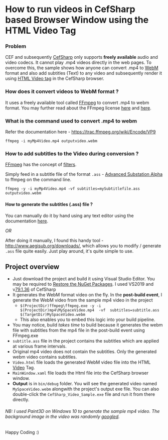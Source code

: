 # How to run videos in CefSharp based Browser Window using the HTML Video Tag

### Problem
CEF and subsequently [CefSharp](https://github.com/cefsharp/CefSharp/wiki/General-Usage#multimedia-audiovideo) only supports __freely available__ audio and video codecs. It cannot play .mp4 videos directly in the web pages.
To overcome this, the sample shows how anyone can convert .mp4 to [WebM](https://en.wikipedia.org/wiki/WebM) format
and also add subtitles (Text) to any video and subsequently render it using [HTML Video tag](https://www.w3schools.com/html/tryit.asp?filename=tryhtml5_video) in the CefSharp browser.

### How does it convert videos to WebM format ?
It uses a freely available tool called [FFmpeg](https://www.ffmpeg.org/download.html) to convert .mp4 to webm format.
You may further read about the FFmpeg license [here](https://www.ffmpeg.org/legal.html) and [here](https://video.stackexchange.com/a/14804).

### What is the command used to convert .mp4 to webm
Refer the documentation here - https://trac.ffmpeg.org/wiki/Encode/VP9

```ffmpeg -i myMp4Video.mp4 outputvideo.webm``` 

### How to add subtitles to the Video during conversion ?
[FFmpeg](https://trac.ffmpeg.org/) has the concept of [filters](https://trac.ffmpeg.org/wiki/HowToBurnSubtitlesIntoVideo).

Simply feed in a subtitle file of the format `.ass` - [Advanced Substation Alpha](https://www.matroska.org/technical/specs/subtitles/ssa.html) to ffmpeg on the command line.

```ffmpeg -y -i myMp4Video.mp4 -vf subtitles=mySubtitlefile.ass outputvideo.webm```

#### How to generate the subtitles (.ass) file ?
You can manually do it by hand using any text editor using the documentation [here](https://www.matroska.org/technical/specs/subtitles/ssa.html).

_OR_

After doing it manually, I found this handy tool - http://www.aegisub.org/downloads/, which allows you to modify / generate `.ass` file quite easily. Just play around, it's quite simple to use.

## Project overview
- Just download the project and build it using Visual Studio Editor. You may be required to [Restore the NuGet Packages](https://docs.microsoft.com/en-us/nuget/consume-packages/package-restore#restore-packages-automatically-using-visual-studio). I used VS2019 and v[79.1.36](https://github.com/cefsharp/CefSharp/releases/tag/v79.1.360) of CefSharp
- It generates the WebM format video on the fly. In the __post-build event__, I generate the WebM video from the sample mp4 video in the project
     -  `$(ProjectDir)ffmpeg\ffmpeg.exe -y -i $(ProjectDir)mp4\MySpaceVideo.mp4  -vf  subtitles=subtitle.ass  $(TargetDir)MySpaceVideo.webm`
     -  This also enables you to embed this logic into your build pipeline.
- You may notice, build _takes time_ to build because it generates the webm file with subtitles from the mp4 file in the post-build event using FFmpeg.exe
- `subtitle.ass` file in the project contains the subtitles which are applied at various frame intervals.
- Original mp4 video does not contain the subtitles. Only the generated webm video contains subtitles.
- `Video.html` file loads the generated WebM video file into the HTML [Video](https://www.w3schools.com/html/html5_video.asp) Tag.
- `MainWindow.xaml` file loads the Html file into the CefSharp browser window.
- __Output__ is in `bin/debug` folder. You will see the generated video named `MySpaceVideo.webm` alongwith the project's output exe file. 
You can also double-click the `CefSharp_Video_Sample.exe` file and run it from there directly.

###### NB: I used Paint3D on Windows 10 to generate the sample mp4 video. The background image in the video was randomly [googled](https://images.app.goo.gl/1fY1yZoR1Tajq44r9).

Happy Coding :)
